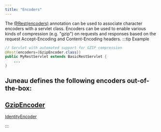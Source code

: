 ```yaml
---
title: "Encoders"
---
```


The [@Rest(encoders)](../apidocs/org/apache/juneau/rest/annotation/Rest.html#encoders) annotation can be used to associate character encoders with a servlet class.
Encoders can be used to enable various kinds of compression (e.g.
"gzip") on requests and responses based on the request Accept-Encoding and Content-Encoding headers.
:::tip Example


```java
// Servlet with automated support for GZIP compression
@Rest(encoders={GzipEncoder.class})
public MyRestServlet extends BasicRestServlet {
    ...
}
```


Juneau defines the following encoders out-of-the-box:
-
[GzipEncoder](../apidocs/org/apache/juneau/encoders/GzipEncoder.html)
-
[IdentityEncoder](../apidocs/org/apache/juneau/encoders/IdentityEncoder.html)

:::

